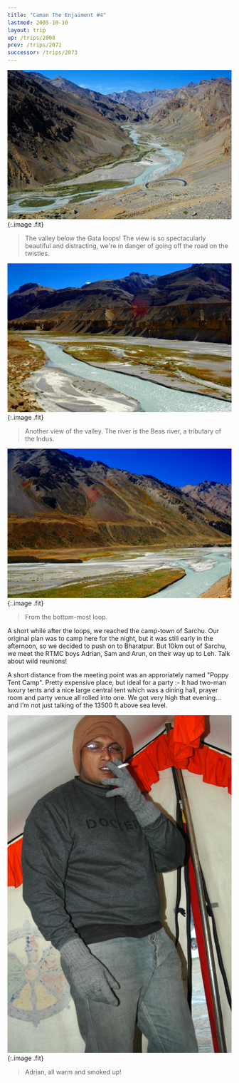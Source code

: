 ```yaml
---
title: "Caman The Enjaiment #4"
lastmod: 2005-10-10
layout: trip
up: /trips/2008
prev: /trips/2071
successor: /trips/2073
---
```


![DSC_0356.JPG](/images/photos/DSC_0356.JPG 'DSC_0356.JPG'){:.image .fit}

>  The valley below the Gata loops! The view is so             spectacularly beautiful and distracting, we're in danger of             going off the road on the twisties. 

![DSC_0358.JPG](/images/photos/DSC_0358.JPG 'DSC_0358.JPG'){:.image .fit}

>  Another view of the valley. The river is the             Beas river, a tributary of the Indus. 

![DSC_0360.JPG](/images/photos/DSC_0360.JPG 'DSC_0360.JPG'){:.image .fit}

>  From the bottom-most loop. 

A short while after the loops, we reached the camp-town of             Sarchu. Our original plan was to camp here for the night, but it             was still early in the afternoon, so we decided to push on to             Bharatpur. But 10km out of Sarchu, we meet the RTMC boys Adrian,             Sam and Arun, on their way up to Leh. Talk about wild reunions!

A short distance from the meeting point was an approriately             named &quot;Poppy Tent Camp&quot;. Pretty expensive place, but ideal for a             party :- It had two-man luxury tents and a nice large central             tent which was a dining hall, prayer room and party venue all             rolled into one. We got very high that evening... and I'm not             just talking of the 13500 ft above sea level.

![DSC_0361.JPG](/images/photos/DSC_0361.JPG 'DSC_0361.JPG'){:.image .fit}


>  Adrian, all warm and smoked up! 



